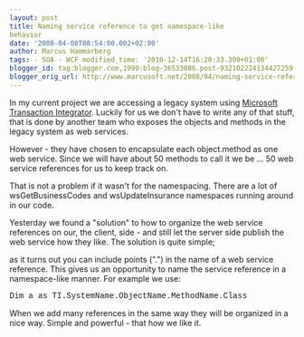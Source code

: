 ```yaml
---
layout: post
title: Naming service reference to get namespace-like
behavior
date: '2008-04-08T08:54:00.002+02:00'
author: Marcus Hammarberg
tags: - SOA - WCF modified_time: '2010-12-14T16:20:33.300+01:00'
blogger_id: tag:blogger.com,1999:blog-36533086.post-932102224134427259
blogger_orig_url: http://www.marcusoft.net/2008/04/naming-service-reference-to-get.html
---
```


In my current project we are accessing a legacy system using
[Microsoft Transaction
Integrator](http://msdn2.microsoft.com/en-us/library/ms945276.aspx).
Luckily for us we don't have to write any of that stuff, that is done by
another team who exposes the objects and methods in the legacy system as
web services.

However - they have chosen to encapsulate each object.method as one web
service. Since we will have about 50 methods to call it we be ... 50 web
service references for us to keep track on.

That is not a problem if it wasn't for the namespacing. There are a lot
of wsGetBusinessCodes and wsUpdateInsurance namespaces running around in
our code.

Yesterday we found a "solution" to how to organize the web service
references on our, the client, side - and still let the server side
publish the web service how they like. The solution is quite simple;

as it turns out you can include points (".") in the name of a web
service reference. This gives us an opportunity to name the service
reference in a namespace-like manner. For example we use:

<span style="font-family:courier new;">Dim a as
TI.SystemName.ObjectName.MethodName.Class</span>

When we add many references in the same way they will be organized in a
nice way. Simple and powerful - that how we like it.
